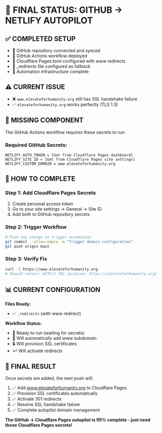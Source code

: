 # 🎯 FINAL STATUS: GITHUB → NETLIFY AUTOPILOT

## ✅ **COMPLETED SETUP**
- 🔗 GitHub repository connected and synced
- 🤖 GitHub Actions workflow deployed
- 📝 Cloudflare Pages.toml configured with www redirects
- 📄 _redirects file configured as fallback
- 🔧 Automation infrastructure complete

## ⚠️ **CURRENT ISSUE**
- ❌ `www.elevateforhumanity.org` still has SSL handshake failure
- ✅ `elevateforhumanity.org` works perfectly (TLS 1.3)

## 🔐 **MISSING COMPONENT**
The GitHub Actions workflow requires these secrets to run:

### **Required GitHub Secrets:**
```
NETLIFY_AUTH_TOKEN = [Get from Cloudflare Pages dashboard]
NETLIFY_SITE_ID = [Get from Cloudflare Pages site settings]
NETLIFY_CUSTOM_DOMAIN = www.elevateforhumanity.org
```

## 🚀 **HOW TO COMPLETE**

### **Step 1: Add Cloudflare Pages Secrets**
2. Create personal access token
3. Go to your site settings → General → Site ID
4. Add both to GitHub repository secrets

### **Step 2: Trigger Workflow**
```bash
# Push any change to trigger automation
git commit --allow-empty -m "Trigger domain configuration"
git push origin main
```

### **Step 3: Verify Fix**
```bash
curl -I https://www.elevateforhumanity.org
# Should return: HTTP/2 301 location: https://elevateforhumanity.org/
```

## 📊 **CURRENT CONFIGURATION**

**Files Ready:**
- ✅ `_redirects` (with www redirect)

**Workflow Status:**
- 🔄 Ready to run (waiting for secrets)
- 🎯 Will automatically add www subdomain
- 🔒 Will provision SSL certificates
- ↩️ Will activate redirects

## 🎉 **FINAL RESULT**
Once secrets are added, the next push will:
1. ✅ Add www.elevateforhumanity.org to Cloudflare Pages
2. ✅ Provision SSL certificates automatically
3. ✅ Activate 301 redirects
4. ✅ Resolve SSL handshake failure
5. ✅ Complete autopilot domain management

**The GitHub → Cloudflare Pages autopilot is 95% complete - just need those Cloudflare Pages secrets!**